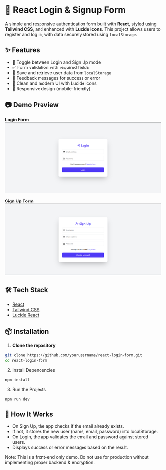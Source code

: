 # 🔐 React Login & Signup Form

A simple and responsive authentication form built with **React**, styled using **Tailwind CSS**, and enhanced with **Lucide icons**. This project allows users to register and log in, with data securely stored using `localStorage`.

## ✨ Features

- 🔁 Toggle between Login and Sign Up mode
- ✅ Form validation with required fields
- 💾 Save and retrieve user data from `localStorage`
- 📣 Feedback messages for success or error
- 🎨 Clean and modern UI with Lucide icons
- 📱 Responsive design (mobile-friendly)

## 📷 Demo Preview

**Login Form**
![Screenshot](src/projectScreenShots/LoginForm.png)

**Sign Up Form**
![Screenshot](src/projectScreenShots/SignUpForm.png)

## 🛠️ Tech Stack

- [React](https://reactjs.org/)
- [Tailwind CSS](https://tailwindcss.com/)
- [Lucide React](https://lucide.dev/)

## 📦 Installation

1. **Clone the repository**

```bash
git clone https://github.com/yourusername/react-login-form.git
cd react-login-form
```

2. Install Dependencies
```bash
npm install
```

3. Run the Projects
```bash
npm run dev
```

## 🔐 How It Works
- On Sign Up, the app checks if the email already exists.
- If not, it stores the new user (name, email, password) into localStorage.
- On Login, the app validates the email and password against stored users.
- Displays success or error messages based on the result.

Note: This is a front-end only demo. Do not use for production without implementing proper backend & encryption.
